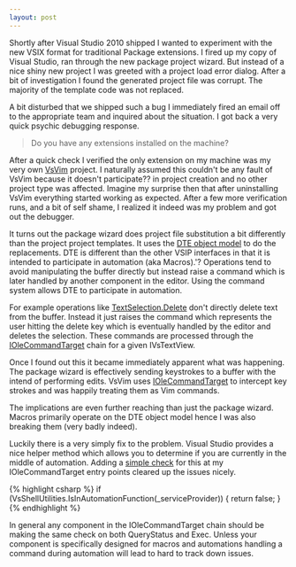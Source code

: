 ```yaml
---
layout: post
---
```

Shortly after Visual Studio 2010 shipped I wanted to experiment with the new VSIX format for traditional Package extensions. I fired up my copy of Visual Studio, ran through the new package project wizard. But instead of a nice shiny new project I was greeted with a project load error dialog. After a bit of investigation I found the generated project file was corrupt. The majority of the template code was not replaced.

A bit disturbed that we shipped such a bug I immediately fired an email off to the appropriate team and inquired about the situation. I got back a very quick psychic debugging response.  

> Do you have any extensions installed on the machine?

After a quick check I verified the only extension on my machine was my very own [VsVim](http://visualstudiogallery.msdn.microsoft.com/en-us/59ca71b3-a4a3-46ca-8fe1-0e90e3f79329) project. I naturally assumed this couldn't be any fault of VsVim because it doesn't participate?? in project creation and no other project type was affected. Imagine my surprise then that after uninstalling VsVim everything started working as expected. After a few more verification runs, and a bit of self shame, I realized it indeed was my problem and got out the debugger.

It turns out the package wizard does project file substitution a bit differently than the project project templates. It uses the [DTE object model](http://msdn.microsoft.com/en-us/library/envdte\(VS.80\).aspx) to do the replacements. DTE is different than the other VSIP interfaces in that it is intended to participate in automation (aka Macros).'? Operations tend to avoid manipulating the buffer directly but instead raise a command which is later handled by another component in the editor. Using the command system allows DTE to participate in automation.

For example operations like [TextSelection.Delete](http://msdn.microsoft.com/en-us/library/envdte.textselection.delete\(VS.80\).aspx) don't directly delete text from the buffer. Instead it just raises the command which represents the user hitting the delete key which is eventually handled by the editor and deletes the selection. These commands are processed through the [IOleCommandTarget](http://msdn.microsoft.com/en-us/library/ms683797\(VS.85\).aspx) chain for a given IVsTextView.

Once I found out this it became immediately apparent what was happening. The package wizard is effectively sending keystrokes to a buffer with the intend of performing edits. VsVim uses [IOleCommandTarget](http://msdn.microsoft.com/en-us/library/ms683797\(VS.85\).aspx) to intercept key strokes and was happily treating them as Vim commands.

The implications are even further reaching than just the package wizard.  Macros primarily operate on the DTE object model hence I was also breaking them (very badly indeed).

Luckily there is a very simply fix to the problem. Visual Studio provides a nice helper method which allows you to determine if you are currently in the middle of automation. Adding a [simple check](http://github.com/jaredpar/VsVim/commit/df0b6e6c1c95ff53acc14cbd5ad3cf5ccca05cd0) for this at my IOleCommandTarget entry points cleared up the issues nicely.

    
{% highlight csharp %}
if (VsShellUtilities.IsInAutomationFunction(_serviceProvider))
{
    return false;
}
{% endhighlight %}

In general any component in the IOleCommandTarget chain should be making the same check on both QueryStatus and Exec. Unless your component is specifically designed for macros and automations handling a command during automation will lead to hard to track down issues.

